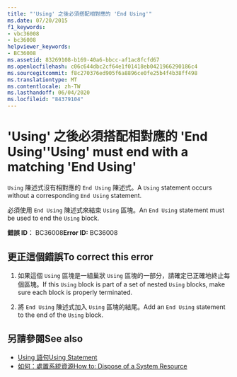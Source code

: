```yaml
---
title: "'Using' 之後必須搭配相對應的 'End Using'"
ms.date: 07/20/2015
f1_keywords:
- vbc36008
- bc36008
helpviewer_keywords:
- BC36008
ms.assetid: 83269108-b169-40a6-bbcc-af1ac8fcfd67
ms.openlocfilehash: c06c644dbc2cf64e1f01418eb0421966290186c4
ms.sourcegitcommit: f8c270376ed905f6a8896ce0fe25b4f4b38ff498
ms.translationtype: MT
ms.contentlocale: zh-TW
ms.lasthandoff: 06/04/2020
ms.locfileid: "84379104"
---
```

# <a name="using-must-end-with-a-matching-end-using"></a><span data-ttu-id="81d1f-102">'Using' 之後必須搭配相對應的 'End Using'</span><span class="sxs-lookup"><span data-stu-id="81d1f-102">'Using' must end with a matching 'End Using'</span></span>
<span data-ttu-id="81d1f-103">`Using` 陳述式沒有相對應的 `End Using` 陳述式。</span><span class="sxs-lookup"><span data-stu-id="81d1f-103">A `Using` statement occurs without a corresponding `End Using` statement.</span></span>  
  
 <span data-ttu-id="81d1f-104">必須使用 `End Using` 陳述式來結束 `Using` 區塊。</span><span class="sxs-lookup"><span data-stu-id="81d1f-104">An `End Using` statement must be used to end the `Using` block.</span></span>  
  
 <span data-ttu-id="81d1f-105">**錯誤 ID︰** BC36008</span><span class="sxs-lookup"><span data-stu-id="81d1f-105">**Error ID:** BC36008</span></span>  
  
## <a name="to-correct-this-error"></a><span data-ttu-id="81d1f-106">更正這個錯誤</span><span class="sxs-lookup"><span data-stu-id="81d1f-106">To correct this error</span></span>  
  
1. <span data-ttu-id="81d1f-107">如果這個 `Using` 區塊是一組巢狀 `Using` 區塊的一部分，請確定已正確地終止每個區塊。</span><span class="sxs-lookup"><span data-stu-id="81d1f-107">If this `Using` block is part of a set of nested `Using` blocks, make sure each block is properly terminated.</span></span>  
  
2. <span data-ttu-id="81d1f-108">將 `End Using` 陳述式加入 `Using` 區塊的結尾。</span><span class="sxs-lookup"><span data-stu-id="81d1f-108">Add an `End Using` statement to the end of the `Using` block.</span></span>  
  
## <a name="see-also"></a><span data-ttu-id="81d1f-109">另請參閱</span><span class="sxs-lookup"><span data-stu-id="81d1f-109">See also</span></span>

- [<span data-ttu-id="81d1f-110">Using 語句</span><span class="sxs-lookup"><span data-stu-id="81d1f-110">Using Statement</span></span>](../language-reference/statements/using-statement.md)
- [<span data-ttu-id="81d1f-111">如何：處置系統資源</span><span class="sxs-lookup"><span data-stu-id="81d1f-111">How to: Dispose of a System Resource</span></span>](../programming-guide/language-features/control-flow/how-to-dispose-of-a-system-resource.md)
